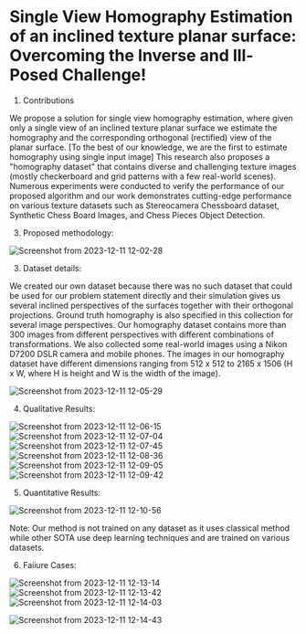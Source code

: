 # Single View Homography Estimation of an inclined texture planar surface: Overcoming the Inverse and Ill-Posed Challenge!

1. Contributions

We propose a solution for  single view homography estimation, where given only a single view of an inclined texture planar surface we estimate the homography and the corresponding orthogonal (rectified) view of the planar surface. [To the best of our knowledge, we are the first to estimate homography using single input image] This research also proposes a "homography dataset" that contains diverse and challenging texture images (mostly checkerboard and grid patterns with a few real-world scenes). Numerous experiments were conducted to verify the performance of our proposed algorithm and our work demonstrates cutting-edge performance on various texture datasets such as Stereocamera Chessboard dataset, Synthetic Chess Board Images, and Chess Pieces Object Detection.


3. Proposed methodology:

![Screenshot from 2023-12-11 12-02-28](https://github.com/pooja12295/HOMOGRAPHY-ESTIMATION-FROM-ONLY-A-SINGLE-VIEW-TEXTURED-PLANAR-SURFACE-USING-IMAGE-RECTIFICATION/assets/57430450/63ded384-e5e5-483e-93c0-19c48a47c9ad)

3. Dataset details:

We created our own dataset because there was no such dataset that could be used for our problem statement directly and their simulation gives us several inclined perspectives of the surfaces together with their orthogonal projections. Ground truth homography is also specified in this collection for several image perspectives. Our homography dataset contains more than 300 images from different perspectives with different combinations of transformations. We also collected some real-world images using a Nikon D7200 DSLR camera and mobile phones. The images in our homography dataset have different dimensions ranging from 512 x 512 to 2165 x 1506 (H x W, where H is height and W is the width of the image). 

![Screenshot from 2023-12-11 12-05-29](https://github.com/pooja12295/HOMOGRAPHY-ESTIMATION-FROM-ONLY-A-SINGLE-VIEW-TEXTURED-PLANAR-SURFACE-USING-IMAGE-RECTIFICATION/assets/57430450/6236e77d-4b7c-49de-8e86-aac882043c1c)

4. Qualitative Results:
   
![Screenshot from 2023-12-11 12-06-15](https://github.com/pooja12295/HOMOGRAPHY-ESTIMATION-FROM-ONLY-A-SINGLE-VIEW-TEXTURED-PLANAR-SURFACE-USING-IMAGE-RECTIFICATION/assets/57430450/ac273ebf-8459-44d8-b07c-2153ee04377b)
![Screenshot from 2023-12-11 12-07-04](https://github.com/pooja12295/HOMOGRAPHY-ESTIMATION-FROM-ONLY-A-SINGLE-VIEW-TEXTURED-PLANAR-SURFACE-USING-IMAGE-RECTIFICATION/assets/57430450/027515ab-57eb-4839-9793-3313120de3c2)
![Screenshot from 2023-12-11 12-07-45](https://github.com/pooja12295/HOMOGRAPHY-ESTIMATION-FROM-ONLY-A-SINGLE-VIEW-TEXTURED-PLANAR-SURFACE-USING-IMAGE-RECTIFICATION/assets/57430450/b3a9178f-3170-46a2-aa51-b411b9c709f5)
![Screenshot from 2023-12-11 12-08-36](https://github.com/pooja12295/HOMOGRAPHY-ESTIMATION-FROM-ONLY-A-SINGLE-VIEW-TEXTURED-PLANAR-SURFACE-USING-IMAGE-RECTIFICATION/assets/57430450/021e9acf-d6fa-4629-8604-9b975033a3e4)
![Screenshot from 2023-12-11 12-09-05](https://github.com/pooja12295/HOMOGRAPHY-ESTIMATION-FROM-ONLY-A-SINGLE-VIEW-TEXTURED-PLANAR-SURFACE-USING-IMAGE-RECTIFICATION/assets/57430450/5dd5b7c1-2e5f-44ca-9fa3-438aec2e99f3)
![Screenshot from 2023-12-11 12-09-42](https://github.com/pooja12295/HOMOGRAPHY-ESTIMATION-FROM-ONLY-A-SINGLE-VIEW-TEXTURED-PLANAR-SURFACE-USING-IMAGE-RECTIFICATION/assets/57430450/6e4e4b17-ec7e-4b67-823f-402a737e5a30)

5. Quantitative Results:

![Screenshot from 2023-12-11 12-10-56](https://github.com/pooja12295/HOMOGRAPHY-ESTIMATION-FROM-ONLY-A-SINGLE-VIEW-TEXTURED-PLANAR-SURFACE-USING-IMAGE-RECTIFICATION/assets/57430450/33b32aa7-3327-4122-b22e-51d6aacfc5ed)

Note: Our method is not trained on any dataset as it uses classical method while other SOTA use deep learning techniques and are trained on various datasets. 

6. Faiiure Cases:

![Screenshot from 2023-12-11 12-13-14](https://github.com/pooja12295/HOMOGRAPHY-ESTIMATION-FROM-ONLY-A-SINGLE-VIEW-TEXTURED-PLANAR-SURFACE-USING-IMAGE-RECTIFICATION/assets/57430450/26713f51-af60-4052-a58a-10ea85727723)
![Screenshot from 2023-12-11 12-13-42](https://github.com/pooja12295/HOMOGRAPHY-ESTIMATION-FROM-ONLY-A-SINGLE-VIEW-TEXTURED-PLANAR-SURFACE-USING-IMAGE-RECTIFICATION/assets/57430450/11b6e5ea-0707-4e18-ba74-80666295d41e)
![Screenshot from 2023-12-11 12-14-03](https://github.com/pooja12295/HOMOGRAPHY-ESTIMATION-FROM-ONLY-A-SINGLE-VIEW-TEXTURED-PLANAR-SURFACE-USING-IMAGE-RECTIFICATION/assets/57430450/8a05299a-d474-4b81-b22a-0b5f05d256c9)

![Screenshot from 2023-12-11 12-14-43](https://github.com/pooja12295/HOMOGRAPHY-ESTIMATION-FROM-ONLY-A-SINGLE-VIEW-TEXTURED-PLANAR-SURFACE-USING-IMAGE-RECTIFICATION/assets/57430450/4b2518e4-fba0-48f0-89ee-b61b1d6ae77c)




